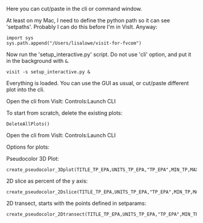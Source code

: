 Here you can cut/paste in the cli or command window.

At least on my Mac, I need to define the python path so it can see 'setpaths'.  Probably I can do this before I'm in VisIt.  Anyway:
```
import sys
sys.path.append("/Users/lisalowe/visit-for-fvcom")
```

Now run the 'setup_interactive.py' script.  Do not use 'cli' option, and put it in the background with `&`.
```
visit -s setup_interactive.py &
```

Everything is loaded.  You can use the GUI as usual, or cut/paste different plot into the cli.

Open the cli from VisIt:  Controls:Launch CLI

To start from scratch, delete the existing plots:
```
DeleteAllPlots()
```

Open the cli from VisIt:  Controls:Launch CLI

Options for plots:

Pseudocolor 3D Plot:
```
create_pseudocolor_3Dplot(TITLE_TP_EPA,UNITS_TP_EPA,"TP_EPA",MIN_TP,MAX_TP)
```

2D slice as percent of the y axis:
```
create_pseudocolor_2Dslice(TITLE_TP_EPA,UNITS_TP_EPA,"TP_EPA",MIN_TP,MAX_TP)
```

2D transect, starts with the points defined in setparams:
```
create_pseudocolor_2Dtransect(TITLE_TP_EPA,UNITS_TP_EPA,"TP_EPA",MIN_TP,MAX_TP,FROM_X,FROM_Y,TO_X,TO_Y)
```
